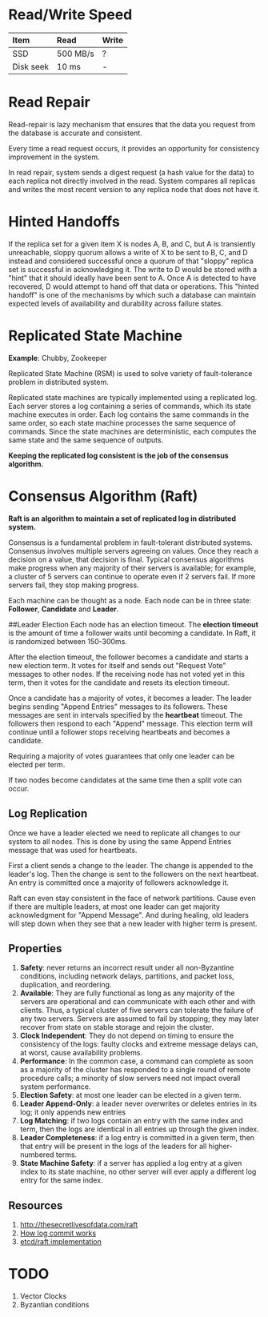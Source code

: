 # Read/Write Speed

| Item | Read | Write |
| :------------- | :------------- | :------|
| SSD      | 500 MB/s     | ?
| Disk seek | 10 ms | -

# Read Repair

Read-repair is lazy mechanism that ensures that the data you request from the database is accurate and consistent.

Every time a read request occurs, it provides an opportunity for consistency improvement in the system.

In read repair, system sends a digest request (a hash value for the data) to each replica not directly involved in the read. System compares all replicas and writes the most recent version to any replica node that does not have it.

# Hinted Handoffs

If the replica set for a given item X is nodes A, B, and C, but A is transiently unreachable, sloppy quorum allows a write of X to be sent to B, C, and D instead and considered successful once a quorum of that "sloppy" replica set is successful in acknowledging it. The write to D would be stored with a "hint" that it should ideally have been sent to A. Once A is detected to have recovered, D would attempt to hand off that data or operations. This "hinted handoff" is one of the mechanisms by which such a database can maintain expected levels of availability and durability across failure states.

# Replicated State Machine

**Example**: Chubby, Zookeeper

Replicated State Machine (RSM) is used to solve variety of fault-tolerance problem in distributed system.

Replicated state machines are typically implemented using a replicated log. Each server stores a log containing a series of commands, which its state machine executes in order. Each log contains the same commands in the same order, so each state machine processes the same sequence of commands. Since the state machines are deterministic, each computes the same state and the same sequence of outputs.

**Keeping the replicated log consistent is the job of the consensus algorithm.**



# Consensus Algorithm (Raft)

**Raft is an algorithm to maintain a set of replicated log in distributed system.**

Consensus is a fundamental problem in fault-tolerant distributed systems. Consensus involves multiple servers agreeing on values. Once they reach a decision on a value, that decision is final. Typical consensus algorithms make progress when any majority of their servers is available; for example, a cluster of 5 servers can continue to operate even if 2 servers fail. If more servers fail, they stop making progress.

Each machine can be thought as a node. Each node can be in three state: **Follower**, **Candidate** and **Leader**.

##Leader Election
Each node has an election timeout. The **election timeout** is the amount of time a follower waits until becoming a candidate. In Raft, it is randomized between 150-300ms.

After the election timeout, the follower becomes a candidate and starts a new election term. It votes for itself and sends out "Request Vote" messages to other nodes. If the receiving node has not voted yet in this term, then it votes for the candidate and resets its election timeout.

Once a candidate has a majority of votes, it becomes a leader. The leader begins sending "Append Entries" messages to its followers. These messages are sent in intervals specified by the **heartbeat** timeout. The followers then respond to each "Append" message. This election term will continue until a follower stops receiving heartbeats and becomes a candidate.

Requiring a majority of votes guarantees that only one leader can be elected per term.

If two nodes become candidates at the same time then a split vote can occur.

## Log Replication

Once we have a leader elected we need to replicate all changes to our system to all nodes. This is done by using the same Append Entries message that was used for heartbeats.

First a client sends a change to the leader. The change is appended to the leader's log. Then the change is sent to the followers on the next heartbeat. An entry is committed once a majority of followers acknowledge it.

Raft can even stay consistent in the face of network partitions. Cause even if there are multiple leaders, at most one leader can get majority acknowledgment for "Append Message". And during healing, old leaders will step down when they see that a new leader with higher term is present.

## Properties

1. **Safety**: never returns an incorrect result under all non-Byzantine conditions, including network delays, partitions, and packet loss, duplication, and reordering.
1. **Available**: They are fully functional as long as any majority of the servers are operational and can communicate with each other and with clients. Thus, a typical cluster of five servers can tolerate the failure of any two servers. Servers are assumed to fail by stopping; they may later recover from state on stable storage and rejoin the cluster.
1. **Clock Independent**: They do not depend on timing to ensure the consistency of the logs: faulty clocks and extreme message delays can, at worst, cause availability problems.
1. **Performance**: In the common case, a command can complete as soon as a majority of the cluster has responded to a single round of remote procedure calls; a minority of slow servers need not impact overall system performance.
1. **Election Safety**: at most one leader can be elected in a given term.
1. **Leader Append-Only**: a leader never overwrites or deletes entries in its log; it only appends new entries
1. **Log Matching**: if two logs contain an entry with the same index and term, then the logs are identical in all entries up through the given index.
1. **Leader Completeness**: if a log entry is committed in a given term, then that entry will be present in the logs of the leaders for all higher-numbered terms.
1. **State Machine Safety**: if a server has applied a log entry at a given index to its state machine, no other server will ever apply a different log entry for the same index.

## Resources

1. http://thesecretlivesofdata.com/raft
1. [How log commit works](https://stackoverflow.com/questions/37108309/raft-committed-entry-may-be-lost?rq=1)
1. [etcd/raft implementation](http://otm.github.io/2015/05/raft-a-first-implementation/)

# TODO

1. Vector Clocks
1. Byzantian conditions
